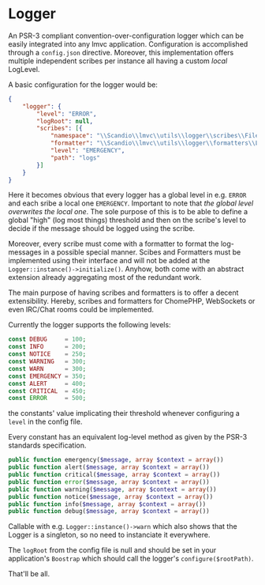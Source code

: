 # Logger

An PSR-3 compliant convention-over-configuration logger which can be easily integrated into any lmvc application.
Configuration is accomplished through a `config.json` directive. Moreover, this implementation offers multiple
independent scribes per instance all having a custom *local* LogLevel.

A basic configuration for the logger would be:

```json
{
    "logger": {
        "level": "ERROR",
        "logRoot": null,
        "scribes": [{
            "namespace": "\\Scandio\\lmvc\\utils\\logger\\scribes\\FileScribe",
            "formatter": "\\Scandio\\lmvc\\utils\\logger\\formatters\\LineFormatter",
            "level": "EMERGENCY",
            "path": "logs"
        }]
    }
}
```

Here it becomes obvious that every logger has a global level in e.g. `ERROR` and each sribe a local one `EMERGENCY`.
Important to note that *the global level overwrites the local one*. The sole purpose of this is to be able to define
a global "high" (log most things) threshold and then on the scribe's level to decide if the message should
be logged using the scribe.

Moreover, every scribe must come with a formatter to format the log-messages in a possible special manner.
Scibes and Formatters must be implemented using their interface and will not be added at the `Logger::instance()->initialize()`.
Anyhow, both come with an abstract extension already aggregating most of the redundant work.

The main purpose of having scribes and formatters is to offer a decent extensibility. Hereby, scribes and formatters
for ChomePHP, WebSockets or even IRC/Chat rooms could be implemented.

Currently the logger supports the following levels:

```php
const DEBUG     = 100;
const INFO      = 200;
const NOTICE    = 250;
const WARNING   = 300;
const WARN      = 300;
const EMERGENCY = 350;
const ALERT     = 400;
const CRITICAL  = 450;
const ERROR     = 500;
```

the constants' value implicating their threshold whenever configuring a `level` in the config file.

Every constant has an equivalent log-level method as given by the PSR-3 standards specification.

```php
public function emergency($message, array $context = array())
public function alert($message, array $context = array())
public function critical($message, array $context = array())
public function error($message, array $context = array())
public function warning($message, array $context = array())
public function notice($message, array $context = array())
public function info($message, array $context = array())
public function debug($message, array $context = array())
```

Callable with e.g. `Logger::instance()->warn` which also shows that the Logger is a singleton, so no need
to instanciate it everywhere.

The `logRoot` from the config file is null and should be set in your application's `Boostrap` which should call
the logger's `configure($rootPath)`.

That'll be all.